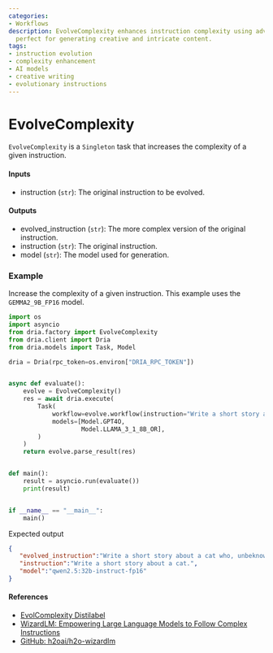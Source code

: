 ```yaml
---
categories:
- Workflows
description: EvolveComplexity enhances instruction complexity using advanced models,
  perfect for generating creative and intricate content.
tags:
- instruction evolution
- complexity enhancement
- AI models
- creative writing
- evolutionary instructions
---
```


# EvolveComplexity

`EvolveComplexity` is a `Singleton` task that increases the complexity of a given instruction.

#### Inputs
- instruction (`str`): The original instruction to be evolved.

#### Outputs
- evolved_instruction (`str`): The more complex version of the original instruction.
- instruction (`str`): The original instruction.
- model (`str`): The model used for generation.

### Example

Increase the complexity of a given instruction. This example uses the `GEMMA2_9B_FP16` model.

```python
import os
import asyncio
from dria.factory import EvolveComplexity
from dria.client import Dria
from dria.models import Task, Model

dria = Dria(rpc_token=os.environ["DRIA_RPC_TOKEN"])


async def evaluate():
    evolve = EvolveComplexity()
    res = await dria.execute(
        Task(
            workflow=evolve.workflow(instruction="Write a short story about a cat."),
            models=[Model.GPT4O,
                    Model.LLAMA_3_1_8B_OR],
        )
    )
    return evolve.parse_result(res)


def main():
    result = asyncio.run(evaluate())
    print(result)


if __name__ == "__main__":
    main()
```

Expected output

```json
{
   "evolved_instruction":"Write a short story about a cat who, unbeknownst to its human family, communicates with other cats in a secret language that revolves around solving mysteries within the neighborhood. The cat must navigate between two worlds: the simple life of domesticity and the complex web of feline intrigue, all while trying not to reveal their dual life to their human companions.",
   "instruction":"Write a short story about a cat.",
   "model":"qwen2.5:32b-instruct-fp16"
}
```

#### References
- [EvolComplexity Distilabel](https://distilabel.argilla.io/latest/components-gallery/tasks/evolcomplexity/)
- [WizardLM: Empowering Large Language Models to Follow Complex Instructions](https://arxiv.org/abs/2304.12244)
- [GitHub: h2oai/h2o-wizardlm](https://github.com/h2oai/h2o-wizardlm)